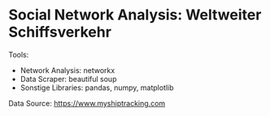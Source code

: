 # Social Network Analysis: Weltweiter Schiffsverkehr

Tools:
- Network Analysis: networkx
- Data Scraper: beautiful soup
- Sonstige Libraries: pandas, numpy, matplotlib

Data Source: https://www.myshiptracking.com
